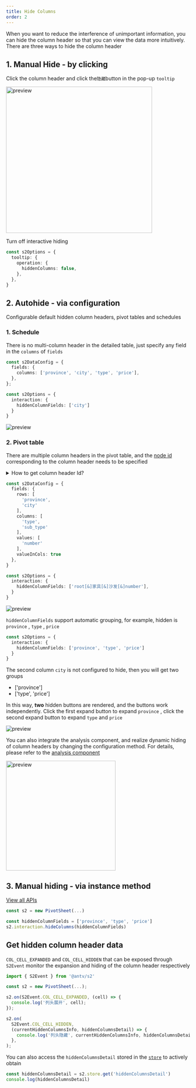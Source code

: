 ```yaml
---
title: Hide Columns
order: 2
---
```


When you want to reduce the interference of unimportant information, you can hide the column header so that you can view the data more intuitively. There are three ways to hide the column header

<playground path="interaction/advanced/demo/pivot-hide-columns.ts" rid="pivot-hide-columns" height="400"></playground>

## 1. Manual Hide - by clicking

Click the column header and click the`隐藏`button in the pop-up `tooltip`

<img src="https://gw.alipayobjects.com/zos/antfincdn/pBa8%24Q1gG/15a1cdef-a4b1-4fcf-a2cf-b6f4a39f710b.png" width="400" alt="preview">

Turn off interactive hiding

```ts
const s2Options = {
  tooltip: {
    operation: {
      hiddenColumns: false,
    },
  },
}
```

## 2. Autohide - via configuration

Configurable default hidden column headers, pivot tables and schedules

### 1. Schedule

There is no multi-column header in the detailed table, just specify any field in the `columns` of `fields`

```ts
const s2DataConfig = {
  fields: {
    columns: ['province', 'city', 'type', 'price'],
  },
};

const s2Options = {
  interaction: {
    hiddenColumnFields: ['city']
  }
}
```

![preview](https://gw.alipayobjects.com/zos/antfincdn/GHizMg2ok/f8d667c9-910a-40da-a6e3-74c238e7afa8.png)

### 2. Pivot table

There are multiple column headers in the pivot table, and the [node id](/docs/api/basic-class/node) corresponding to the column header needs to be specified

<details><summary>How to get column header Id?</summary><pre> <code class="language-ts">//&#x26;nbsp;/docs/api/basic-class/spreadsheet
const&#x26;nbsp;s2&#x26;nbsp;=&#x26;nbsp;new&#x26;nbsp;PivotSheet()
console.log(s2.getColumnNodes())
</code></pre></details>

```ts
const s2DataConfig = {
  fields: {
    rows: [
      'province',
      'city'
    ],
    columns: [
      'type',
      'sub_type'
    ],
    values: [
      'number'
    ],
    valueInCols: true
  },
}

const s2Options = {
  interaction: {
    hiddenColumnFields: ['root[&]家具[&]沙发[&]number'],
  }
}
```

![preview](https://gw.alipayobjects.com/zos/antfincdn/1VeZokRvz/a1933e73-f3ed-4289-beb1-8a06fa3292b6.png)

`hiddenColumnFields` support automatic grouping, for example, hidden is `province` , `type` , `price`

```ts
const s2Options = {
  interaction: {
    hiddenColumnFields: ['province', 'type', 'price']
  }
}
```

The second column `city` is not configured to hide, then you will get two groups

* \['province']
* \['type', 'price']

In this way, **two** hidden buttons are rendered, and the buttons work independently. Click the first expand button to expand `province` , click the second expand button to expand `type` and `price`

![preview](https://gw.alipayobjects.com/zos/antfincdn/LYrMG8bf5/660aa34c-5fce-4f62-b422-ee6d3b5478d1.png)

You can also integrate the analysis component, and realize dynamic hiding of column headers by changing the configuration method. For details, please refer to the [analysis component](/docs/manual/basic/analysis/switcher/)

<img src="https://gw.alipayobjects.com/mdn/rms_56cbb2/afts/img/A*a0uHRZ70hDcAAAAAAAAAAAAAARQnAQ" height="300" alt="preview">

## 3. Manual hiding - via instance method

[View all APIs](/docs/api/basic-class/interaction)

```ts
const s2 = new PivotSheet(...)

const hiddenColumnFields = ['province', 'type', 'price']
s2.interaction.hideColumns(hiddenColumnFields)
```

## Get hidden column header data

`COL_CELL_EXPANDED` and `COL_CELL_HIDDEN` that can be exposed through `S2Event` monitor the expansion and hiding of the column header respectively

```ts
import { S2Event } from '@antv/s2'

const s2 = new PivotSheet(...);

s2.on(S2Event.COL_CELL_EXPANDED, (cell) => {
  console.log('列头展开', cell);
});

s2.on(
  S2Event.COL_CELL_HIDDEN,
  (currentHiddenColumnsInfo, hiddenColumnsDetail) => {
    console.log('列头隐藏', currentHiddenColumnsInfo, hiddenColumnsDetail);
  },
);
```

You can also access the `hiddenColumnsDetail` stored in the [`store`](/docs/api/basic-class/store) to actively obtain

```ts
const hiddenColumnsDetail = s2.store.get('hiddenColumnsDetail')
console.log(hiddenColumnsDetail)
```

